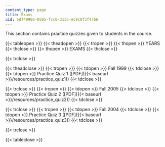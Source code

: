 ```yaml
---
content_type: page
title: Exams
uid: 5df49906-0505-fcc0-3135-ec8c8f3f47b6
---
```


This section contains practice quizzes given to students in the course.

{{< tableopen >}}
{{< theadopen >}}
{{< tropen >}}
{{< thopen >}}
YEARS
{{< thclose >}}
{{< thopen >}}
EXAMS
{{< thclose >}}

{{< trclose >}}

{{< theadclose >}}
{{< tropen >}}
{{< tdopen >}}
Fall 1999
{{< tdclose >}}
{{< tdopen >}}
Practice Quiz 1 ([PDF]({{< baseurl >}}/resources/practice_quiz1))
{{< tdclose >}}

{{< trclose >}}
{{< tropen >}}
{{< tdopen >}}
Fall 2005
{{< tdclose >}}
{{< tdopen >}}
Practice Quiz 2 ([PDF]({{< baseurl >}}/resources/practice_quiz2))
{{< tdclose >}}

{{< trclose >}}
{{< tropen >}}
{{< tdopen >}}
Fall 2004
{{< tdclose >}}
{{< tdopen >}}
Practice Quiz 3 ([PDF]({{< baseurl >}}/resources/practice_quiz3))
{{< tdclose >}}

{{< trclose >}}

{{< tableclose >}}